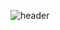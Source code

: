 ![header](https://capsule-render.vercel.app/api?type=Waving&color=4898ff&height=150&section=header&text=DUSLOOP&fontColor=6093ff&fontSize=50&animation=fadeIn&fontAlignY=55)
